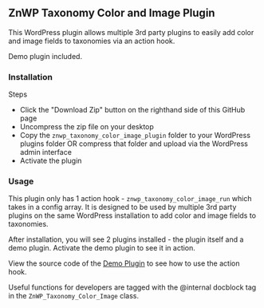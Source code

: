 ## ZnWP Taxonomy Color and Image Plugin

This WordPress plugin allows multiple 3rd party plugins to easily add color and image fields to taxonomies via an action hook.

Demo plugin included.

### Installation
Steps
  - Click the "Download Zip" button on the righthand side of this GitHub page
  - Uncompress the zip file on your desktop
  - Copy the `znwp_taxonomy_color_image_plugin` folder to your WordPress plugins folder
    OR compress that folder and upload via the WordPress admin interface
  - Activate the plugin

### Usage
This plugin only has 1 action hook - `znwp_taxonomy_color_image_run` which takes in a config array. It is designed to be used by multiple 3rd party plugins on the same WordPress installation to add color and image fields to taxonomies.

After installation, you will see 2 plugins installed - the plugin itself and a demo plugin. Activate the demo plugin to see it in action.

View the source code of the [Demo Plugin](https://raw.githubusercontent.com/zionsg/ZnWP-Taxonomy-Color-Image-Plugin/master/znwp_taxonomy_color_image_plugin/demo.php) to see how to use the action hook.

Useful functions for developers are tagged with the @internal docblock tag in the `ZnWP_Taxonomy_Color_Image` class.

